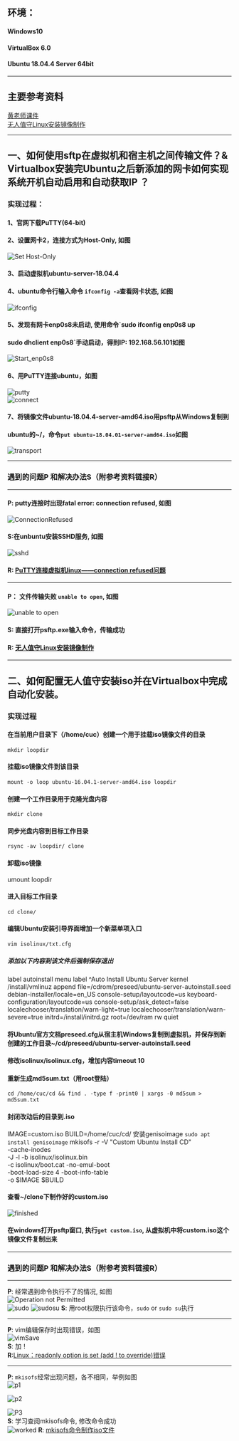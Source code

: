 ## 环境： 
#### Windows10  
#### VirtualBox 6.0 
#### Ubuntu 18.04.4 Server 64bit
***  
## 主要参考资料
[黄老师课件](https://github.com/c4pr1c3/LinuxSysAdmin)  
[无人值守Linux安装镜像制作](https://blog.csdn.net/qq_31989521/article/details/58600426)
***

## 一、如何使用sftp在虚拟机和宿主机之间传输文件？&  Virtualbox安装完Ubuntu之后新添加的网卡如何实现系统开机自动启用和自动获取IP ？

### 实现过程：
#### 1、官网下载PuTTY(64-bit)  
#### 2、设置网卡2，连接方式为Host-Only, 如图  
![Set Host-Only](image/SetHostOnly.PNG)  
#### 3、启动虚拟机ubuntu-server-18.04.4
#### 4、ubuntu命令行输入命令 `ifconfig -a`查看网卡状态, 如图  
![ifconfig](image/ifconfigViewStatus.PNG)  
#### 5、发现有网卡enp0s8未启动, 使用命令`sudo ifconfig enp0s8 up
#### sudo dhclient enp0s8`手动启动，得到IP: 192.168.56.101如图
![Start_enp0s8](image/Start_enp0s8.PNG)  
#### 6、用PuTTY连接ubuntu，如图  
![putty](image/PuTTYConnect.PNG)  
![connect](image/SuccessfulConnection.PNG)
#### 7、将镜像文件ubuntu-18.04.4-server-amd64.iso用psftp从Windows复制到
#### ubuntu的~/，命令`put ubuntu-18.04.01-server-amd64.iso`如图  
![transport](image/Transport_iso.PNG)
***
### 遇到的问题**P** 和解决办法**S**（附参考资料链接**R**）
***
#### **P**: putty连接时出现fatal error: connection refused, 如图  
![ConnectionRefused](image/ConnectionRefused.PNG)   
#### **S**:在unbuntu安装SSHD服务, 如图  
![sshd](image/sshd.PNG)  
#### **R**: [PuTTY连接虚拟机linux——connection refused问题](https://blog.csdn.net/gsycwh/article/details/79051799?depth_1-utm_source=distribute.pc_relevant.none-task&utm_source=distribute.pc_relevant.none-task)
***
#### **P**： 文件传输失败 `unable to open`, 如图  
![unable to open](image/UnableToOpen.PNG)   
#### **S**:  直接打开psftp.exe输入命令，传输成功
#### **R**: [无人值守Linux安装镜像制作](https://blog.csdn.net/qq_31989521/article/details/58600426)

***

## 二、如何配置无人值守安装iso并在Virtualbox中完成自动化安装。
### 实现过程
#### 在当前用户目录下（/home/cuc）创建一个用于挂载iso镜像文件的目录
`mkdir loopdir`  
#### 挂载iso镜像文件到该目录  
`mount -o loop ubuntu-16.04.1-server-amd64.iso loopdir`
#### 创建一个工作目录用于克隆光盘内容  
`mkdir clone`  
#### 同步光盘内容到目标工作目录  
`rsync -av loopdir/ clone`
#### 卸载iso镜像  
umount loopdir  
#### 进入目标工作目录  
`cd clone/`  
#### 编辑Ubuntu安装引导界面增加一个新菜单项入口  
`vim isolinux/txt.cfg`  
##### 添加以下内容到该文件后强制保存退出
label autoinstall
  menu label ^Auto Install Ubuntu Server
  kernel /install/vmlinuz
  append  file=/cdrom/preseed/ubuntu-server-autoinstall.seed debian-installer/locale=en_US console-setup/layoutcode=us keyboard-configuration/layoutcode=us console-setup/ask_detect=false localechooser/translation/warn-light=true localechooser/translation/warn-severe=true
  initrd=/install/initrd.gz root=/dev/ram rw quiet


#### 将Ubuntu官方文档preseed.cfg从宿主机Windows复制到虚拟机，并保存到新创建的工作目录~/cd/preseed/ubuntu-server-autoinstall.seed  
#### 修改isolinux/isolinux.cfg，增加内容timeout 10  
#### 重新生成md5sum.txt（用root登陆）
`cd /home/cuc/cd && find . -type f -print0 | xargs -0 md5sum > md5sum.txt`  
#### 封闭改动后的目录到.iso
IMAGE=custom.iso
BUILD=/home/cuc/cd/
安装genisoimage `sudo apt install genisoimage`
mkisofs -r -V "Custom Ubuntu Install CD" \
            -cache-inodes \
            -J -l -b isolinux/isolinux.bin \
            -c isolinux/boot.cat -no-emul-boot \
            -boot-load-size 4 -boot-info-table \
            -o $IMAGE $BUILD 
#### 查看~/clone下制作好的custom.iso 
![finished](image/finishedCustom.PNG)  
#### 在windows打开psftp窗口, 执行`get custom.iso`, 从虚拟机中将custom.iso这个镜像文件复制出来
***
### 遇到的问题**P** 和解决办法**S**（附参考资料链接**R**）   
***
**P**: 经常遇到命令执行不了的情况, 如图  
![Operation not Permitted](image/OpFailed.PNG)  
![sudo](image/sudo.PNG)
![sudosu](image/sudosu.PNG)
**S**: 用root权限执行该命令，`sudo` or `sudo su`执行     
***
**P**: vim编辑保存时出现错误，如图  
![vimSave](image/VimSaveError.PNG)  
**S**: 加！  
**R**:[Linux：readonly option is set (add ! to override)错误](https://blog.csdn.net/weixin_40853073/article/details/81707177)
***
**P**: `mkisofs`经常出现问题，各不相同，举例如图  
![p1](image/idTooLong.PNG) 
    
![p2](image/mkisofs1.PNG)   
 
![P3](image/mkisofs2.PNG)  
**S**: 学习查阅mkisofs命令, 修改命令成功  
![worked](image/edit_mkisofs.PNG) 
**R**: [mkisofs命令制作iso文件](https://blog.csdn.net/halazi100/article/details/45601239)

